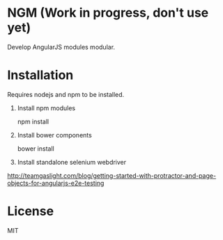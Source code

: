 # NGM (Work in progress, don't use yet)

Develop AngularJS modules modular.

# Installation 

Requires nodejs and npm to be installed.

1. Install npm modules

    npm install

2. Install bower components 

    bower install

3. Install standalone selenium webdriver

http://teamgaslight.com/blog/getting-started-with-protractor-and-page-objects-for-angularjs-e2e-testing

# License

MIT


